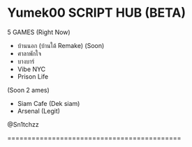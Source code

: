 # Yumek00 SCRIPT HUB (BETA)
5 GAMES (Right Now)
- บ้านนอก (บ้านใต้ Remake) (Soon)
- ศาลาพักใจ
- บางบาร์
- Vibe NYC
- Prison Life

(Soon 2 ames)
- Siam Cafe (Dek siam)
- Arsenal (Legit)

@Sn1tchzz

===========================================
